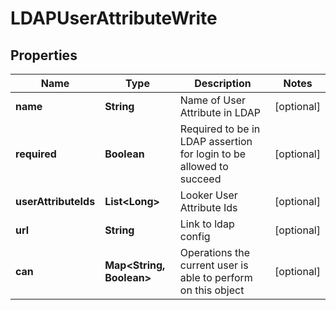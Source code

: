 
# LDAPUserAttributeWrite

## Properties
Name | Type | Description | Notes
------------ | ------------- | ------------- | -------------
**name** | **String** | Name of User Attribute in LDAP |  [optional]
**required** | **Boolean** | Required to be in LDAP assertion for login to be allowed to succeed |  [optional]
**userAttributeIds** | **List&lt;Long&gt;** | Looker User Attribute Ids |  [optional]
**url** | **String** | Link to ldap config |  [optional]
**can** | **Map&lt;String, Boolean&gt;** | Operations the current user is able to perform on this object |  [optional]



